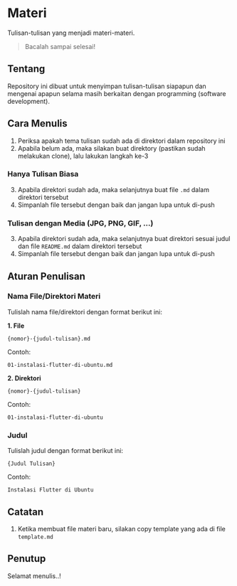 # Materi
Tulisan-tulisan yang menjadi materi-materi.

> Bacalah sampai selesai!

## Tentang
Repository ini dibuat untuk menyimpan tulisan-tulisan siapapun dan mengenai apapun
selama masih berkaitan dengan programming (software development).

## Cara Menulis
1. Periksa apakah tema tulisan sudah ada di direktori dalam repository ini
2. Apabila belum ada, maka silakan buat direktory (pastikan sudah melakukan clone), lalu lakukan langkah ke-3

### Hanya Tulisan Biasa
3. Apabila direktori sudah ada, maka selanjutnya buat file `.md` dalam direktori tersebut
4. Simpanlah file tersebut dengan baik dan jangan lupa untuk di-push

### Tulisan dengan Media (JPG, PNG, GIF, ...)
3. Apabila direktori sudah ada, maka selanjutnya buat direktori sesuai judul dan file `README.md` dalam direktori tersebut
4. Simpanlah file tersebut dengan baik dan jangan lupa untuk di-push

## Aturan Penulisan
### Nama File/Direktori Materi
Tulislah nama file/direktori dengan format berikut ini:

**1. File**

`{nomor}-{judul-tulisan}.md`

Contoh:

`01-instalasi-flutter-di-ubuntu.md`

**2. Direktori**

`{nomor}-{judul-tulisan}`

Contoh:

`01-instalasi-flutter-di-ubuntu`

### Judul
Tulislah judul dengan format berikut ini:

`{Judul Tulisan}`

Contoh:

`Instalasi Flutter di Ubuntu`

## Catatan
1. Ketika membuat file materi baru, silakan copy template yang ada di file `template.md`

## Penutup
Selamat menulis..!
